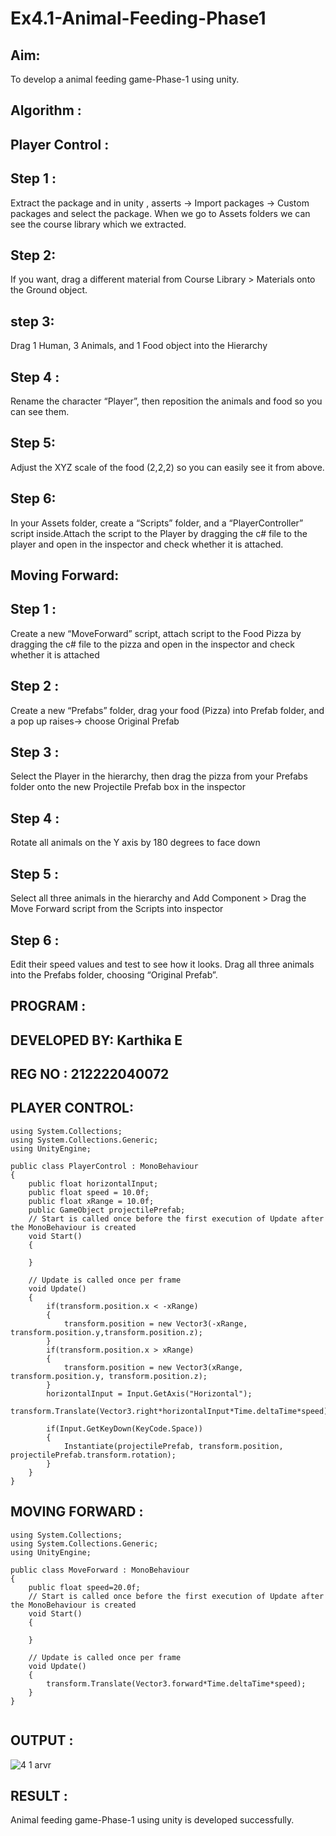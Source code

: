 # Ex4.1-Animal-Feeding-Phase1

## Aim:
To develop a animal feeding game-Phase-1 using unity.
## Algorithm :
## Player Control :
## Step 1 :
Extract the package and in unity , asserts -> Import packages -> Custom packages and select the package. When we go to Assets folders we can see the course library which we extracted.

## Step 2:
If you want, drag a different material from Course Library > Materials onto the Ground object.

## step 3:
Drag 1 Human, 3 Animals, and 1 Food object into the Hierarchy

## Step 4 :
Rename the character “Player”, then reposition the animals and food so you can see them.

## Step 5:
Adjust the XYZ scale of the food (2,2,2) so you can easily see it from above.

## Step 6:
In your Assets folder, create a “Scripts” folder, and a “PlayerController” script inside.Attach the script to the Player by dragging the c# file to the player and open in the inspector and check whether it is attached.

## Moving Forward:
## Step 1 :
Create a new “MoveForward” script, attach script to the Food Pizza by dragging the c# file to the pizza and open in the inspector and check whether it is attached

## Step 2 :
Create a new “Prefabs” folder, drag your food (Pizza) into Prefab folder, and a pop up raises-> choose Original Prefab

## Step 3 :
Select the Player in the hierarchy, then drag the pizza from your Prefabs folder onto the new Projectile Prefab box in the inspector

## Step 4 :
Rotate all animals on the Y axis by 180 degrees to face down

## Step 5 :
Select all three animals in the hierarchy and Add Component > Drag the Move Forward script from the Scripts into inspector

## Step 6 :
Edit their speed values and test to see how it looks. Drag all three animals into the Prefabs folder, choosing “Original Prefab”.

## PROGRAM :
## DEVELOPED BY: Karthika E
## REG NO : 212222040072
## PLAYER CONTROL:
```
using System.Collections;
using System.Collections.Generic;
using UnityEngine;

public class PlayerControl : MonoBehaviour
{
    public float horizontalInput;
    public float speed = 10.0f;
    public float xRange = 10.0f;
    public GameObject projectilePrefab;
    // Start is called once before the first execution of Update after the MonoBehaviour is created
    void Start()
    {
        
    }

    // Update is called once per frame
    void Update()
    {
        if(transform.position.x < -xRange)
        {
            transform.position = new Vector3(-xRange, transform.position.y,transform.position.z);
        }
        if(transform.position.x > xRange)
        {
            transform.position = new Vector3(xRange, transform.position.y, transform.position.z);
        }
        horizontalInput = Input.GetAxis("Horizontal");
        transform.Translate(Vector3.right*horizontalInput*Time.deltaTime*speed);
        
        if(Input.GetKeyDown(KeyCode.Space))
        {
            Instantiate(projectilePrefab, transform.position, projectilePrefab.transform.rotation);
        }
    }
}
```
## MOVING FORWARD :
```
using System.Collections;
using System.Collections.Generic;
using UnityEngine;

public class MoveForward : MonoBehaviour
{
    public float speed=20.0f;
    // Start is called once before the first execution of Update after the MonoBehaviour is created
    void Start()
    {
        
    }

    // Update is called once per frame
    void Update()
    {
        transform.Translate(Vector3.forward*Time.deltaTime*speed);
    }
}


```
## OUTPUT :
![4 1 arvr](https://github.com/user-attachments/assets/cc71d1eb-cefb-4c66-a33a-47fe5d16c523)

## RESULT :
Animal feeding game-Phase-1 using unity is developed successfully.



























